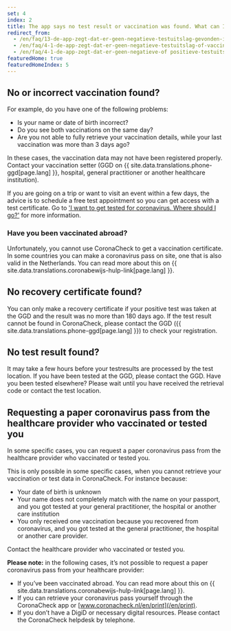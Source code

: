 ```yaml
---
set: 4
index: 2
title: The app says no test result or vaccination was found. What can I do?
redirect_from: 
  - /en/faq/13-de-app-zegt-dat-er-geen-negatieve-testuitslag-gevonden-is-hoe-kan-dit
  - /en/faq/4-1-de-app-zegt-dat-er-geen-negatieve-testuitslag-of-vaccinatie-gevonden-is-hoe-kan-dit
  - /en/faq/4-1-de-app-zegt-dat-er-geen-negatieve-of positieve-testuitslag-of-vaccinatie-gevonden-is
featuredHome: true
featuredHomeIndex: 5
---
```

## No or incorrect vaccination found?

For example, do you have one of the following problems:

- Is your name or date of birth incorrect?
- Do you see both vaccinations on the same day?
- Are you not able to fully retrieve your vaccination details, while your last vaccination was more than 3 days ago?

In these cases, the vaccination data may not have been registered properly. Contact your vaccination setter (GGD on {{ site.data.translations.phone-ggd[page.lang] }}, hospital, general practitioner or another healthcare institution).

If you are going on a trip or want to visit an event within a few days, the advice is to schedule a free test appointment so you can get access with a test certificate. Go to  ['I want to get tested for coronavirus. Where should I go?'](/en/faq/1-4-ik-wil-me-laten-testen-waar-kan-ik-terecht) for more information.

### Have you been vaccinated abroad?
Unfortunately, you cannot use CoronaCheck to get a vaccination certificate. In some countries you can make a coronavirus pass on site, one that is also valid in the Netherlands. You can read more about this on {{ site.data.translations.coronabewijs-hulp-link[page.lang] }}.

## No recovery certificate found?

You can only make a recovery certificate if your positive test was taken at the GGD and the result was no more than 180 days ago. If the test result cannot be found in CoronaCheck, please contact the GGD ({{ site.data.translations.phone-ggd[page.lang] }}) to check your registration.


## No test result found?
It may take a few hours before your testresults are processed by the test location. If you have been tested at the GGD, please contact the GGD. Have you been tested elsewhere? Please wait until you have received the retrieval code or contact the test location.

## Requesting a paper coronavirus pass from the healthcare provider who vaccinated or tested you

In some specific cases, you can request a paper coronavirus pass from the healthcare provider who vaccinated or tested you.

This is only possible in some specific cases, when you cannot retrieve your vaccination or test data in CoronaCheck. For instance because:

- Your date of birth is unknown
- Your name does not completely match with the name on your passport, and you got tested at your general practitioner, the hospital or another care institution
- You only received one vaccination because you recovered from coronavirus, and you got tested at the general practitioner, the hospital or another care provider.

Contact the healthcare provider who vaccinated or tested you.

**Please note:** in the following cases, it’s not possible to request a paper coronavirus pass from your healthcare provider:

- If you’ve been vaccinated abroad. You can read more about this on {{ site.data.translations.coronabewijs-hulp-link[page.lang] }}.
- If you can retrieve  your coronavirus pass yourself through the CoronaCheck app or [www.coronacheck.nl/en/print](/en/print). 
- If you don’t have a DigiD or necessary digital resources. Please contact the CoronaCheck helpdesk by telephone.
